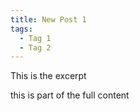 ```yaml
---
title: New Post 1
tags:
  - Tag 1
  - Tag 2
---
```

This is the excerpt

this is part of the full content
